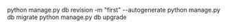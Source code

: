 python manage.py db revision -m "first" --autogenerate
python manage.py db migrate
python manage.py db upgrade

